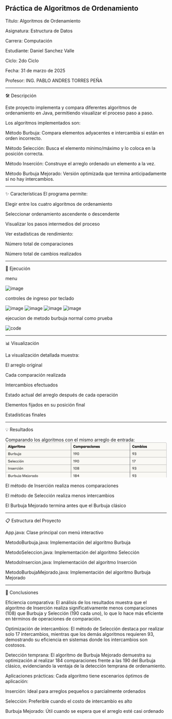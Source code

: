Práctica de Algoritmos de Ordenamiento
--------------------------------------------------------------------------------------------------------------------------------------------------
Título: Algoritmos de Ordenamiento

Asignatura: Estructura de Datos

Carrera: Computación

Estudiante: Daniel Sanchez Valle

Ciclo: 2do Ciclo

Fecha: 31 de marzo de 2025

Profesor: ING. PABLO ANDRES TORRES PEÑA

--------------------------------------------------------------------------------------------------------------------------------------------------

🛠️ Descripción

Este proyecto implementa y compara diferentes algoritmos de ordenamiento en Java, permitiendo visualizar el proceso paso a paso.

Los algoritmos implementados son:

Método Burbuja: Compara elementos adyacentes e intercambia si están en orden incorrecto.

Método Selección: Busca el elemento mínimo/máximo y lo coloca en la posición correcta.

Método Inserción: Construye el arreglo ordenado un elemento a la vez.

Método Burbuja Mejorado: Versión optimizada que termina anticipadamente si no hay intercambios.

--------------------------------------------------------------------------------------------------------------------------------------------------

✨ Características
El programa permite:

Elegir entre los cuatro algoritmos de ordenamiento

Seleccionar ordenamiento ascendente o descendente

Visualizar los pasos intermedios del proceso 

Ver estadísticas de rendimiento:

Número total de comparaciones

Número total de cambios realizados


--------------------------------------------------------------------------------------------------------------------------------------------------


🚀 Ejecución

menu 

![image](https://github.com/user-attachments/assets/e575c135-2435-47b4-bb5f-72bb2903ba80)


controles de ingreso por teclado

![image](https://github.com/user-attachments/assets/aa05a3fb-4645-47ff-be0b-48b4d0eb2f32)
![image](https://github.com/user-attachments/assets/3b6bcc00-66f2-4627-852f-83fc222a7caf)
![image](https://github.com/user-attachments/assets/c4128594-9caf-4d1c-a574-867a99583d9a)
![image](https://github.com/user-attachments/assets/b64154f3-b1fc-4fa6-8b01-9d1e9c422049)


ejecucion de metodo burbuja normal como prueba

![code](https://github.com/user-attachments/assets/8a0d19fe-258a-4814-916b-bd1988b1386d)

--------------------------------------------------------------------------------------------------------------------------------------------------

📊 Visualización

La visualización detallada muestra:

El arreglo original

Cada comparación realizada

Intercambios efectuados

Estado actual del arreglo después de cada operación

Elementos fijados en su posición final

Estadísticas finales

--------------------------------------------------------------------------------------------------------------------------------------------------

💡 Resultados

Comparando los algoritmos con el mismo arreglo de entrada:
![alt text](image.png)

El método de Inserción realiza menos comparaciones

El método de Selección realiza menos intercambios

El Burbuja Mejorado termina antes que el Burbuja clásico

--------------------------------------------------------------------------------------------------------------------------------------------------

📋 Estructura del Proyecto

App.java: Clase principal con menú interactivo

MetodoBurbuja.java: Implementación del algoritmo Burbuja

MetodoSeleccion.java: Implementación del algoritmo Selección

MetodoInsercion.java: Implementación del algoritmo Inserción

MetodoBurbujaMejorado.java: Implementación del algoritmo Burbuja Mejorado

--------------------------------------------------------------------------------------------------------------------------------------------------

📝 Conclusiones

Eficiencia comparativa: El análisis de los resultados muestra que el algoritmo de Inserción realiza significativamente menos comparaciones (108) que Burbuja y Selección (190 cada uno), lo que lo hace más eficiente en términos de operaciones de comparación.

Optimización de intercambios: El método de Selección destaca por realizar solo 17 intercambios, mientras que los demás algoritmos requieren 93, demostrando su eficiencia en sistemas donde los intercambios son costosos.

Detección temprana: El algoritmo de Burbuja Mejorado demuestra su optimización al realizar 184 comparaciones frente a las 190 del Burbuja clásico, evidenciando la ventaja de la detección temprana de ordenamiento.

Aplicaciones prácticas: Cada algoritmo tiene escenarios óptimos de aplicación:


Inserción: Ideal para arreglos pequeños o parcialmente ordenados

Selección: Preferible cuando el costo de intercambio es alto

Burbuja Mejorado: Útil cuando se espera que el arreglo esté casi ordenado
